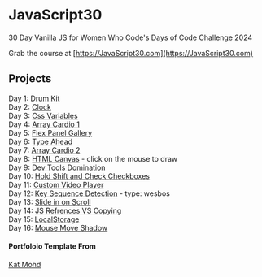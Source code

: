 # JavaScript30

30 Day Vanilla JS for Women Who Code's Days of Code Challenge 2024

Grab the course at [https://JavaScript30.com](https://JavaScript30.com)

## Projects 

Day 1: [Drum Kit](https://anka-z.github.io/JavaScript30/01%20-%20JavaScript%20Drum%20Kit/) <br>
Day 2: [Clock](https://anka-z.github.io/JavaScript30/02%20-%20JS%20and%20CSS%20Clock/)<br>
Day 3: [Css Variables](https://anka-z.github.io/JavaScript30/03%20-%20CSS%20Variables/)<br>
Day 4: [Array Cardio 1](https://anka-z.github.io/JavaScript30/04%20-%20Array%20Cardio%20Day%201/)<br>
Day 5: [Flex Panel Gallery](https://anka-z.github.io/JavaScript30/05%20-%20Flex%20Panel%20Gallery/)<br>
Day 6: [Type Ahead](https://anka-z.github.io/JavaScript30/06%20-%20Type%20Ahead/)<br>
Day 7: [Array Cardio 2](https://anka-z.github.io/JavaScript30/07%20-%20Array%20Cardio%20Day%202/)<br>
Day 8: [HTML Canvas](https://anka-z.github.io/JavaScript30/08%20-%20Fun%20with%20HTML5%20Canvas/) - click on the mouse to draw<br>
Day 9: [Dev Tools Domination](https://anka-z.github.io/JavaScript30/09%20-%20Dev%20Tools%20Domination)<br>
Day 10: [Hold Shift and Check Checkboxes](https://anka-z.github.io/JavaScript30/10%20-%20Hold%20Shift%20and%20Check%20Checkboxes/index.html)<br>
Day 11: [Custom Video Player](https://anka-z.github.io/JavaScript30/11%20-%20Custom%20Video%20Player/index.html)<br>
Day 12: [Key Sequence Detection](https://anka-z.github.io/JavaScript30/12%20-%20Key%20Sequence%20Detection/index.html) - type: wesbos<br>
Day 13: [Slide in on Scroll](https://anka-z.github.io/JavaScript30/13%20-%20Slide%20in%20on%20Scroll/index.html)<br>
Day 14: [JS Refrences VS Copying](https://anka-z.github.io/JavaScript30/14%20-%20JavaScript%20References%20VS%20Copying/index.html)<br>
Day 15: [LocalStorage](https://anka-z.github.io/JavaScript30/15%20-%20LocalStorage/index.html)<br>
Day 16: [Mouse Move Shadow](https://anka-z.github.io/JavaScript30/16%20-%20Mouse%20Move%20Shadow/index.html)<br>

#### Portfoloio Template From 

[Kat Mohd](https://github.com/katmohd/JavaScript30/blob/main/README.md)
